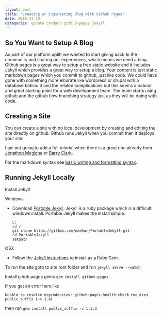 ```yaml
---
layout: post
title: "Creating an Engineering Blog with Github Pages"
date: 2016-11-29
categories: update cardano github-pages jekyll
---
```


So You Want to Setup A Blog
---
As part of our platform uplift we wanted to start giving back to the community and sharing our experiences, which means we need a blog.  Github pages is a great way to setup a free static website and it includes Jekyll which provides a great way to setup a blog.  Your content is just static markdown pages which you commit to github, just like code.  We could have gone with something more elborate like wordpress or drupal with a database behind it and the related complications but this seems a natural and great starting point for a web development team.  The team starts using github and the github flow branching strategy just as they will be doing with code.  

Creating a Site
---
You can create a site with no local development by creating and editing the site directly on github.  Github runs Jekyll when you commit then it deploys your site.

I am not going to add a full tutorial when there is a great one already from [Jonathon Mcglone](http://jmcglone.com/guides/github-pages) or [Barry Clark](https://www.smashingmagazine.com/2014/08/build-blog-jekyll-github-pages/).

For the markdown syntax see [basic writing and formatting syntax](https://help.github.com/articles/basic-writing-and-formatting-syntax).

Running Jekyll Locally
---
Install Jekyll

  Windows

  * Download [Portable Jekyll](https://github.com/madhur/PortableJekyll/wiki).  Jekyll is a ruby package which is a difficult windows install.  Portable Jekyll makes the install simple.

    ```
    C:
    cd /
    git clone https://github.com/madhur/PortableJekyll.git
    cd PortableJekyll
    setpath
    ```

  OSX

  * Follow the [Jekyll instuctions](https://jekyllrb.com/docs/installation/) to install as a Ruby Gem.

To run the site goto to site root folder and run `jekyll serve --watch`  

Install gihub pages gems `gem install github-pages`.

If you get an error here like 

```shell
Unable to resolve dependencies: github-pages-health-check requires public_suffix (~> 1.4)
```

then run `gem install public_suffix -v 1.5.3`